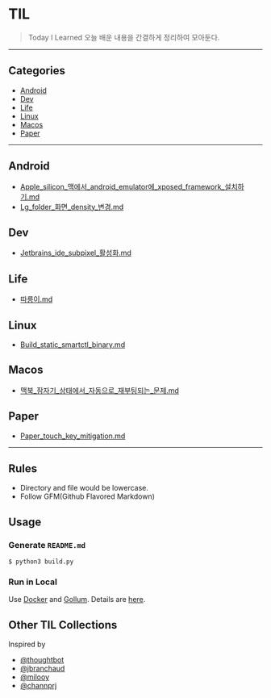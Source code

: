 
# TIL
> Today I Learned
오늘 배운 내용을 간결하게 정리하여 모아둔다.
---
## Categories
* [Android](#android)
* [Dev](#dev)
* [Life](#life)
* [Linux](#linux)
* [Macos](#macos)
* [Paper](#paper)

---

## Android
* [Apple_silicon_맥에서_android_emulator에_xposed_framework_설치하기.md](android/Apple_Silicon_맥에서_Android_Emulator에_Xposed_Framework_설치하기.md)
* [Lg_folder_화면_density_변경.md](android/LG_Folder_화면_Density_변경.md)

## Dev
* [Jetbrains_ide_subpixel_활성화.md](dev/JetBrains_IDE_Subpixel_활성화.md)

## Life
* [따릉이.md](life/따릉이.md)

## Linux
* [Build_static_smartctl_binary.md](linux/build_static_smartctl_binary.md)

## Macos
* [맥북_잠자기_상태에서_자동으로_재부팅되는_문제.md](macos/맥북_잠자기_상태에서_자동으로_재부팅되는_문제.md)

## Paper
* [Paper_touch_key_mitigation.md](paper/Paper_touch_key_mitigation.md)

---
## Rules
* Directory and file would be lowercase.
* Follow GFM(Github Flavored Markdown)
## Usage
### Generate `README.md`
```
$ python3 build.py
```
### Run in Local
Use [Docker](https://www.docker.com) and [Gollum](https://github.com/gollum/gollum). Details are [here](https://github.com/AWEEKJ/TIL/blob/master/docker/gollum-via-docker.md).
## Other TIL Collections
Inspired by
* [@thoughtbot](https://github.com/thoughtbot/til)
* [@jbranchaud](https://github.com/jbranchaud/til)
* [@milooy](https://github.com/milooy/TIL)
* [@channprj](https://github.com/channprj/TIL)
